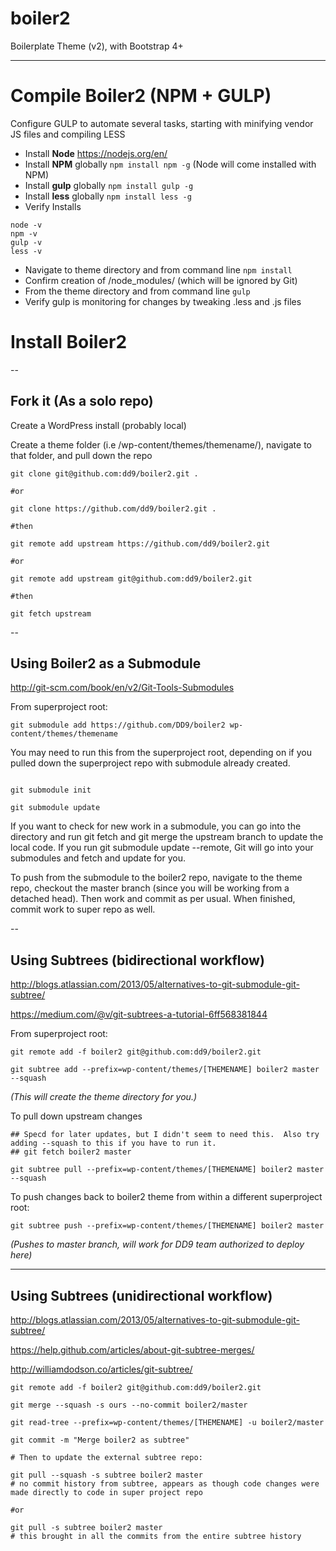 # boiler2
Boilerplate Theme (v2), with Bootstrap 4+

----



# Compile Boiler2 (NPM + GULP)

Configure GULP to automate several tasks, starting with minifying vendor JS files and compiling LESS 

- Install **Node** https://nodejs.org/en/
- Install **NPM** globally  `npm install npm -g` (Node will come installed with NPM)
- Install **gulp** globally `npm install gulp -g`
- Install **less** globally `npm install less -g`
- Verify Installs

```
node -v
npm -v
gulp -v
less -v
```

- Navigate to theme directory and from command line `npm install`
- Confirm creation of /node_modules/ (which will be ignored by Git)
- From the theme directory and from command line `gulp`
- Verify gulp is monitoring for changes by tweaking .less and .js files



# Install Boiler2

--

## Fork it (As a solo repo)

Create a WordPress install (probably local)

Create a theme folder (i.e /wp-content/themes/themename/), navigate to that folder, and pull down the repo

```
git clone git@github.com:dd9/boiler2.git .

#or

git clone https://github.com/dd9/boiler2.git .

#then

git remote add upstream https://github.com/dd9/boiler2.git

#or

git remote add upstream git@github.com:dd9/boiler2.git

#then

git fetch upstream

```


--

## Using Boiler2 as a Submodule

http://git-scm.com/book/en/v2/Git-Tools-Submodules

From superproject root: 

```
git submodule add https://github.com/DD9/boiler2 wp-content/themes/themename

```


You may need to run this from the superproject root, depending on if you pulled down the superproject repo with submodule already created.

```

git submodule init

git submodule update

```

If you want to check for new work in a submodule, you can go into the directory and run git fetch and git merge the upstream branch to update the local code.  If you run git submodule update --remote, Git will go into your submodules and fetch and update for you.

To push from the submodule to the boiler2 repo, navigate to the theme repo, checkout the master branch (since you will be working from a detached head).  Then work and commit as per usual.  When finished, commit work to super repo as well.



--

## Using Subtrees (bidirectional workflow)

http://blogs.atlassian.com/2013/05/alternatives-to-git-submodule-git-subtree/

https://medium.com/@v/git-subtrees-a-tutorial-6ff568381844

From superproject root: 

```
git remote add -f boiler2 git@github.com:dd9/boiler2.git

git subtree add --prefix=wp-content/themes/[THEMENAME] boiler2 master --squash

```

*(This will create the theme directory for you.)*

To pull down upstream changes

```
## Specd for later updates, but I didn't seem to need this.  Also try adding --squash to this if you have to run it.
## git fetch boiler2 master 

git subtree pull --prefix=wp-content/themes/[THEMENAME] boiler2 master --squash

```


To push changes back to boiler2 theme from within a different superproject root:

```
git subtree push --prefix=wp-content/themes/[THEMENAME] boiler2 master
```

*(Pushes to master branch, will work for DD9 team authorized to deploy here)*

---

## Using Subtrees (unidirectional workflow)

http://blogs.atlassian.com/2013/05/alternatives-to-git-submodule-git-subtree/

https://help.github.com/articles/about-git-subtree-merges/

http://williamdodson.co/articles/git-subtree/

```
git remote add -f boiler2 git@github.com:dd9/boiler2.git

git merge --squash -s ours --no-commit boiler2/master

git read-tree --prefix=wp-content/themes/[THEMENAME] -u boiler2/master

git commit -m "Merge boiler2 as subtree"

# Then to update the external subtree repo:

git pull --squash -s subtree boiler2 master
# no commit history from subtree, appears as though code changes were made directly to code in super project repo

#or

git pull -s subtree boiler2 master 
# this brought in all the commits from the entire subtree history


```





